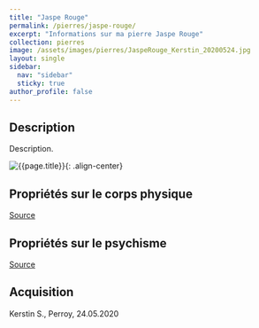 ```yaml
---
title: "Jaspe Rouge"
permalink: /pierres/jaspe-rouge/
excerpt: "Informations sur ma pierre Jaspe Rouge"
collection: pierres
image: /assets/images/pierres/JaspeRouge_Kerstin_20200524.jpg
layout: single
sidebar:
  nav: "sidebar"
  sticky: true
author_profile: false
---
```


## Description
Description.

![{{page.title}}]({{page.image}} "Jaspe Rouge"){: .align-center}


## Propriétés sur le corps physique


[Source](https://)


## Propriétés sur le psychisme


[Source](https://)

## Acquisition
Kerstin S., Perroy, 24.05.2020
